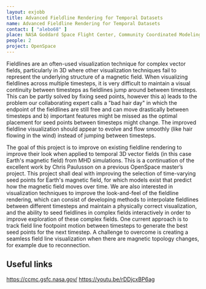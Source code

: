 ```yaml
---
layout: exjobb
title: Advanced Fieldline Rendering for Temporal Datasets
name: Advanced Fieldline Rendering for Temporal Datasets
contact: [ "alebo68" ]
place: NASA Goddard Space Flight Center, Community Coordinated Modeling Center, Maryland (**remote**)
people: 2
project: OpenSpace
---
```


Fieldlines are an often-used visualization technique for complex vector fields, particularly in 3D where other visualization techniques fail to represent the underlying structure of a magnetic field. When visualizing fieldlines across multiple timesteps, it is very difficult to maintain a visual continuity between timesteps as fieldlines jump around between timesteps.  This can be partly solved by fixing seed points, however this a) leads to the problem our collaborating expert calls a "bad hair day" in which the endpoint of the fieldlines are still free and can move drastically between timesteps and b) important features might be missed as the optimal placement for seed points between timesteps might change. The improved fieldline visualization should appear to evolve and flow smoothly (like hair flowing in the wind) instead of jumping between timesteps.

The goal of this project is to improve on existing fieldline rendering to improve their look when applied to temporal 3D vector fields (in this case Earth's magnetic field) from MHD simulations.  This is a continuation of the excellent work by Chris Paulusson on a previous OpenSpace master’s project. This project shall deal with improving the selection of time-varying seed points for Earth's magnetic field, for which models exist that predict how the magnetic field moves over time.  We are also interested in visualization techniques to improve the look-and-feel of the fieldline rendering, which can consist of developing methods to interpolate fieldlines between different timesteps and maintain a physically correct visualization, and the ability to seed fieldlines in complex fields interactively in order to improve exploration of these complex fields.  One current approach is to track field line footpoint motion between timesteps to generate the best seed points for the next timestep.  A challenge to overcome is creating a seamless field line visualization when there are magnetic topology changes, for example due to reconnection.

## Useful links
https://ccmc.gsfc.nasa.gov/
https://youtu.be/rDDjcxBP6ag

